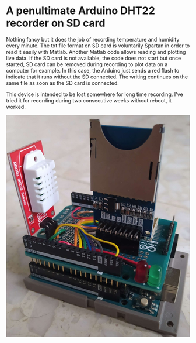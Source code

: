 # A penultimate Arduino DHT22 recorder on SD card

Nothing fancy but it does the job of recording temperature and humidity every minute. The txt file format on SD card is voluntarily Spartan in order to read it easily with Matlab. Another Matlab code allows reading and plotting live data. If the SD card is not available, the code does not start but once started, SD card can be removed during recording to plot data on a computer for example. In this case, the Arduino just sends a red flash to indicate that it runs without the SD connected. The writing continues on the same file as soon as the SD card is connected.

This device is intended to be lost somewhere for long time recording. I've tried it for recording during two consecutive weeks without reboot, it worked.

![](https://github.com/Raphael-Boichot/A-penultimate-Arduino-DHT22-recorder/blob/main/IMG_20230103_142314.jpg)
